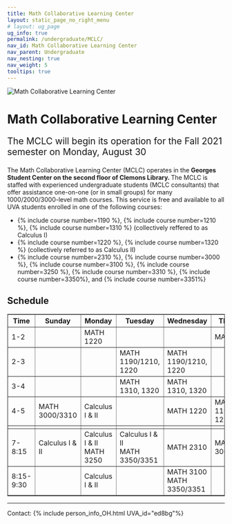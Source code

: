 ```yaml
---
title: Math Collaborative Learning Center
layout: static_page_no_right_menu
# layout: ug_page
ug_info: true
permalink: /undergraduate/MCLC/
nav_id: Math Collaborative Learning Center
nav_parent: Undergraduate
nav_nesting: true
nav_weight: 5
tooltips: true
---
```


<img src="{{site.url}}/undergraduate/MCLC/MCLC_logo.png" style="max-width:70%;max-height:350px;height:auto;width:auto;" alt="Math Collaborative Learning Center">

<h1 class="mb-4">Math Collaborative Learning Center</h1>

<!-- <p style="font-size:150%;color:Red;"> The last day of operation for the Spring 2021 semester is Thursday, May 6 </p> -->
<p style="font-size:150%;"> The MCLC will begin its operation for the Fall 2021 semester on Monday, August 30 </p>
<!-- <ty"font-size:150%;"> The MCLC is now open for the Spring 2021 semester! </p> -->

The Math Collaborative Learning Center (MCLC) operates in the <b> Georges Student Center on the second floor of Clemons Library. </b> The MCLC is staffed with experienced undergraduate students (MCLC consultants) that offer assistance one-on-one (or in small groups) for many 1000/2000/3000-level math courses. This service is free and available to all UVA students enrolled in one of the following courses: <br>
<ul>
 <li> {% include course number=1190 %}, {% include course number=1210 %}, {% include course number=1310 %} (collectively reffered to as Calculus I) </li>
 <li> {% include course number=1220 %}, {% include course number=1320 %} (collectively referred to as Calculus II) </li>
 <li> {% include course number=2310 %}, {% include course number=3000 %}, {% include course number=3100 %}, {% include course number=3250 %}, {% include course number=3310 %}, {% include course number=3350%}, and {% include course number=3351%} </li>
</ul>

<!-- Due to the ongoing situation with COVID-19 all MCLC sessions for the Spring 2021 semester will be held virtually, via Zoom (links found in the table below). Here are a few things that you should have in mind before joining a session:
<ul>
 <li> In order to join an MCLC session, <b> use a Zoom account that is associated with your UVA credentials. </b> </li>
 <li> Join a session from a quite environment. If you intend to have your web camera on, make sure your surroundings and attire are appropriate.</li>
 <li> Be prepared to share your questions with your consultant. You can share your browser, documents open on your desktop interface (like PDFs), or your entire screen, by clicking the green "Share Screen" button found on Zoom's toolbar. You may also share a document via Zoom's Chat tool, by clicking "File" and uploading your document there. <em> Sharing options may be limited depending on the version of Zoom you are using.</em> Your consultant may offer a different way to share.</li>
 <li> Once you join a session, a consulant will assign you to a (virtual) room for the course for which you need help. This process may take a couple of minutes.</li>
</ul> -->

<!-- <p style="font-size:120%;color:coral;"> If you have joined an MCLC session this semester please take a couple of minutes to complete this 
<a href="https://virginia.az1.qualtrics.com/jfe/form/SV_5alk5LpaWdFUWqy">survey</a>. We appreciate your feedback. </p> -->

<h2 class="mb-4 mt-4">Schedule  </h2>

<table cellpadding="6px" border="1px" cellspacing="0">
<!-- <thead style="background-color:coral;"> -->
<tbody>
<tr>
<th style="width: 51px;">Time</th>
<th style="width: 240px;">Sunday</th>
<th style="width: 377px;">Monday</th>
<th style="width: 377px;">Tuesday</th>
<th style="width: 373px;">Wednesday</th>
<th style="width: 259px;">Thursday</th>
</tr>
<!-- </thead> -->
<tr>
<td style="width: 51px;">1-2</td>
<td style="width: 240px;"></td>
<td style="width: 377px;">MATH 1220</td>
<td style="width: 377px;"></td>
<td style="width: 377px;"></td>
<td style="width: 377px;">MATH 1310</td>
</tr>
<tr>
<td style="width: 51px;">2-3</td>
<td style="width: 240px;"></td>
<td style="width: 377px;"></td>
<td style="width: 377px;">MATH 1190/1210, 1220 </td>
<td style="width: 377px;">MATH 1190/1210, 1220 </td>
<td style="width: 377px;"></td>
</tr>
<tr>
<td style="width: 51px;">3-4</td>
<td style="width: 240px;"></td>
<td style="width: 377px;"></td>
<td style="width: 377px;">MATH 1310, 1320 </td>
<td style="width: 377px;">MATH 1310, 1320 </td>
<td style="width: 377px;"></td>
</tr>
<tr>
<td style="width: 51px;">4-5</td>
<td style="width: 240px;">MATH 3000/3310 </td>
<td style="width: 377px;">Calculus I &amp; II </td>
<td style="width: 377px;"></td>
<td style="width: 377px;">MATH 1220 </td>
<td style="width: 377px;">
MATH 1190/1210, 1220
</td>
</tr>
<tr>
<td style="width: 51px;"></td>
<td style="width: 240px;"></td>
<td style="width: 377px;"></td>
<td style="width: 377px;"></td>
<td style="width: 377px;"></td>
<td style="width: 377px;"></td>
</tr>
<tr>
<td style="width: 51px;">7-8:15</td>
<td style="width: 240px;">Calculus I &amp; II </td>
<td style="width: 377px;">
Calculus I &amp; II <br>
MATH 3250 
</td>
<td style="width: 377px;">
Calculus I &amp; II <br>
MATH 3350/3351 
</td>
<td style="width: 377px;">MATH 2310 </td>
<td style="width: 377px;">MATH 3000/3310 </td>
</tr>
<tr>
<td style="width: 51px;">8:15-9:30</td>
<td style="width: 140px;"></td>
<td style="width: 377px;">Calculus I &amp; II </td>
<td style="width: 377px;"></td>
<td style="width: 377px;">
MATH 3100 <br>
MATH 3350/3351
</td>
<td style="width: 377px;"></td>
</tr>
</tbody>
</table>



---

Contact: {% include person_info_OH.html UVA_id="ed8bg"%}
